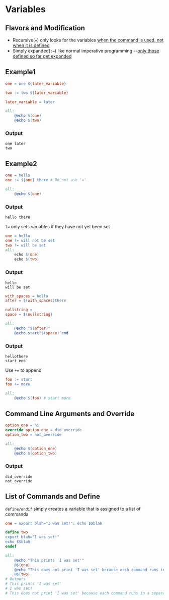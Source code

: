 # Variables
## Flavors and Modification
- Recursive(`=`) only looks for the variables <u>when the command is used, not when it is defined</u>
- Simply expanded(`:=`) like normal imperative programming --<u>only those defined so far get expanded</u>
## Example1
```makefile
one = one ${later_variable}

two := two ${later_variable}

later_variable = later

all:
	@echo $(one)
	@echo $(two)
```
### Output
```
one later
two
```
## Example2
``` makefile
one = hello
one := ${one} there # Do not use '='

all:
    @echo $(one) 
```
### Output
```
hello there
```
`?=` only sets variables if they have not yet been set

```makefile
one = hello
one ?= will not be set
two ?= will be set
all:
    echo $(one)
    echo $(two)
```
### Output
```
hello
will be set
```
```makefile
with_spaces = hello
after = $(with_spaces)there

nullstring =
space = $(nullstring) 

all:
	@echo "$(after)"
	@echo start"$(space)"end
```
### Output
```
hellothere
start end
```
Use `+=` to append
```makefile
foo := start
foo += more

all:
	@echo $(foo) # start more
```
## Command Line Arguments and Override
```makefile
option_one = hi
override option_one = did_override
option_two = not_override

all:
	@echo $(option_one)
	@echo $(option_two)
```
### Output
```
did_override
not_override
```
## List of Commands and Define
`define/endif` simply creates a variable that is assigned to a list of commands
```makefile
one = export blah="I was set!"; echo $$blah

define two
export blah="I was set!"
echo $$blah
endef

all: 
	@echo "This prints 'I was set'"
	@$(one)
	@echo "This does not print 'I was set' because each command runs in a separate shell"
	@$(two)
# Outputs
# This prints 'I was set'
# I was set!
# This does not print 'I was set' because each command runs in a separate shell
```